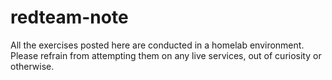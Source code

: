 # redteam-note
 All the exercises posted here are conducted in a homelab environment. Please refrain from attempting them on any live services, out of curiosity or otherwise.
